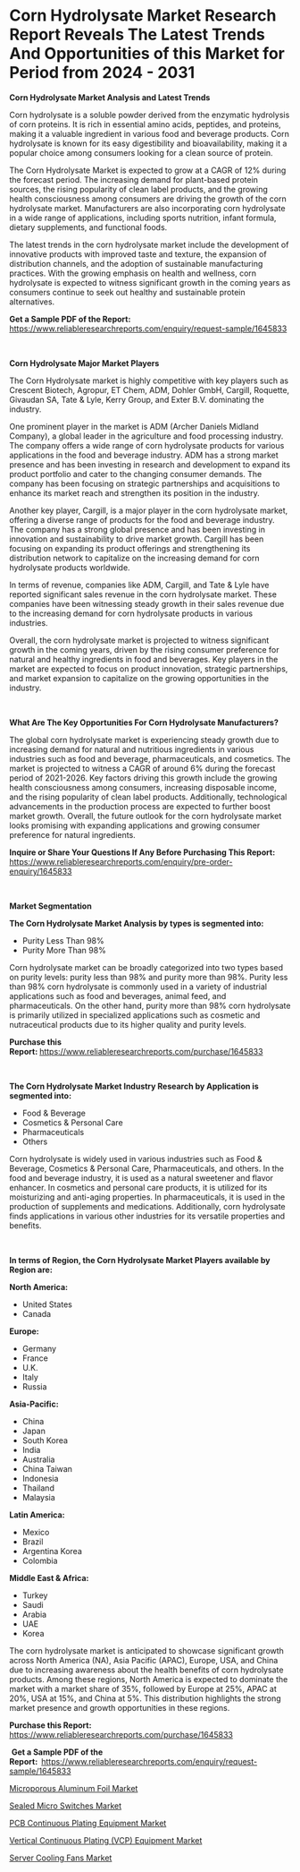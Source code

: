 <p><h1>Corn Hydrolysate Market Research Report Reveals The Latest Trends And Opportunities of this Market for Period from 2024 - 2031</h1></p><p><strong>Corn Hydrolysate Market Analysis and Latest Trends</strong></p>
<p><p>Corn hydrolysate is a soluble powder derived from the enzymatic hydrolysis of corn proteins. It is rich in essential amino acids, peptides, and proteins, making it a valuable ingredient in various food and beverage products. Corn hydrolysate is known for its easy digestibility and bioavailability, making it a popular choice among consumers looking for a clean source of protein.</p><p>The Corn Hydrolysate Market is expected to grow at a CAGR of 12% during the forecast period. The increasing demand for plant-based protein sources, the rising popularity of clean label products, and the growing health consciousness among consumers are driving the growth of the corn hydrolysate market. Manufacturers are also incorporating corn hydrolysate in a wide range of applications, including sports nutrition, infant formula, dietary supplements, and functional foods.</p><p>The latest trends in the corn hydrolysate market include the development of innovative products with improved taste and texture, the expansion of distribution channels, and the adoption of sustainable manufacturing practices. With the growing emphasis on health and wellness, corn hydrolysate is expected to witness significant growth in the coming years as consumers continue to seek out healthy and sustainable protein alternatives.</p></p>
<p><strong>Get a Sample PDF of the Report:&nbsp;</strong> <a href="https://www.reliableresearchreports.com/enquiry/request-sample/1645833">https://www.reliableresearchreports.com/enquiry/request-sample/1645833</a></p>
<p>&nbsp;</p>
<p><strong>Corn Hydrolysate Major Market Players</strong></p>
<p><p>The Corn Hydrolysate market is highly competitive with key players such as Crescent Biotech, Agropur, ET Chem, ADM, Dohler GmbH, Cargill, Roquette, Givaudan SA, Tate & Lyle, Kerry Group, and Exter B.V. dominating the industry.</p><p>One prominent player in the market is ADM (Archer Daniels Midland Company), a global leader in the agriculture and food processing industry. The company offers a wide range of corn hydrolysate products for various applications in the food and beverage industry. ADM has a strong market presence and has been investing in research and development to expand its product portfolio and cater to the changing consumer demands. The company has been focusing on strategic partnerships and acquisitions to enhance its market reach and strengthen its position in the industry.</p><p>Another key player, Cargill, is a major player in the corn hydrolysate market, offering a diverse range of products for the food and beverage industry. The company has a strong global presence and has been investing in innovation and sustainability to drive market growth. Cargill has been focusing on expanding its product offerings and strengthening its distribution network to capitalize on the increasing demand for corn hydrolysate products worldwide.</p><p>In terms of revenue, companies like ADM, Cargill, and Tate & Lyle have reported significant sales revenue in the corn hydrolysate market. These companies have been witnessing steady growth in their sales revenue due to the increasing demand for corn hydrolysate products in various industries.</p><p>Overall, the corn hydrolysate market is projected to witness significant growth in the coming years, driven by the rising consumer preference for natural and healthy ingredients in food and beverages. Key players in the market are expected to focus on product innovation, strategic partnerships, and market expansion to capitalize on the growing opportunities in the industry.</p></p>
<p>&nbsp;</p>
<p><strong>What Are The Key Opportunities For Corn Hydrolysate Manufacturers?</strong></p>
<p><p>The global corn hydrolysate market is experiencing steady growth due to increasing demand for natural and nutritious ingredients in various industries such as food and beverage, pharmaceuticals, and cosmetics. The market is projected to witness a CAGR of around 6% during the forecast period of 2021-2026. Key factors driving this growth include the growing health consciousness among consumers, increasing disposable income, and the rising popularity of clean label products. Additionally, technological advancements in the production process are expected to further boost market growth. Overall, the future outlook for the corn hydrolysate market looks promising with expanding applications and growing consumer preference for natural ingredients.</p></p>
<p><strong>Inquire or Share Your Questions If Any Before Purchasing This Report:</strong> <a href="https://www.reliableresearchreports.com/enquiry/pre-order-enquiry/1645833">https://www.reliableresearchreports.com/enquiry/pre-order-enquiry/1645833</a></p>
<p>&nbsp;</p>
<p><strong>Market Segmentation</strong></p>
<p><strong>The Corn Hydrolysate Market Analysis by types is segmented into:</strong></p>
<p><ul><li>Purity Less Than 98%</li><li>Purity More Than 98%</li></ul></p>
<p><p>Corn hydrolysate market can be broadly categorized into two types based on purity levels: purity less than 98% and purity more than 98%. Purity less than 98% corn hydrolysate is commonly used in a variety of industrial applications such as food and beverages, animal feed, and pharmaceuticals. On the other hand, purity more than 98% corn hydrolysate is primarily utilized in specialized applications such as cosmetic and nutraceutical products due to its higher quality and purity levels.</p></p>
<p><strong>Purchase this Report:&nbsp;</strong><a href="https://www.reliableresearchreports.com/purchase/1645833">https://www.reliableresearchreports.com/purchase/1645833</a></p>
<p>&nbsp;</p>
<p><strong>The Corn Hydrolysate Market Industry Research by Application is segmented into:</strong></p>
<p><ul><li>Food & Beverage</li><li>Cosmetics & Personal Care</li><li>Pharmaceuticals</li><li>Others</li></ul></p>
<p><p>Corn hydrolysate is widely used in various industries such as Food & Beverage, Cosmetics & Personal Care, Pharmaceuticals, and others. In the food and beverage industry, it is used as a natural sweetener and flavor enhancer. In cosmetics and personal care products, it is utilized for its moisturizing and anti-aging properties. In pharmaceuticals, it is used in the production of supplements and medications. Additionally, corn hydrolysate finds applications in various other industries for its versatile properties and benefits.</p></p>
<p>&nbsp;</p>
<p><strong>In terms of Region, the Corn Hydrolysate Market Players available by Region are:</strong></p>
<p>
    <p> <strong> North America: </strong>
        <ul>
            <li>United States</li>
            <li>Canada</li>
        </ul>
        </p> 
    <p> <strong> Europe: </strong>
        <ul>
            <li>Germany</li>
            <li>France</li>
            <li>U.K.</li>
            <li>Italy</li>
            <li>Russia</li>
        </ul>
        </p> 
    <p> <strong> Asia-Pacific: </strong>
        <ul>
            <li>China</li>
            <li>Japan</li>
            <li>South Korea</li>
            <li>India</li>
            <li>Australia</li>
            <li>China Taiwan</li>
            <li>Indonesia</li>
            <li>Thailand</li>
            <li>Malaysia</li>
        </ul>
        </p> 
    <p> <strong> Latin America: </strong>
        <ul>
            <li>Mexico</li>
            <li>Brazil</li>
            <li>Argentina Korea</li>
            <li>Colombia</li>
        </ul>
        </p> 
    <p> <strong> Middle East & Africa: </strong>
        <ul>
            <li>Turkey</li>
            <li>Saudi</li>
            <li>Arabia</li>
            <li>UAE</li>
            <li>Korea</li>
        </ul>
    </p>
    </p>
<p><p>The corn hydrolysate market is anticipated to showcase significant growth across North America (NA), Asia Pacific (APAC), Europe, USA, and China due to increasing awareness about the health benefits of corn hydrolysate products. Among these regions, North America is expected to dominate the market with a market share of 35%, followed by Europe at 25%, APAC at 20%, USA at 15%, and China at 5%. This distribution highlights the strong market presence and growth opportunities in these regions.</p></p>
<p><strong>Purchase this Report: </strong><a href="https://www.reliableresearchreports.com/purchase/1645833">https://www.reliableresearchreports.com/purchase/1645833</a></p>
<p>&nbsp;<strong>Get a Sample PDF of the Report:&nbsp;&nbsp;</strong><a href="https://www.reliableresearchreports.com/enquiry/request-sample/1645833">https://www.reliableresearchreports.com/enquiry/request-sample/1645833</a></p>
<p><strong></strong></p>
<p><p><a href="https://artistic-helicopter-ca9.notion.site/Microporous-Aluminum-Foil-Market-Size-Growing-and-Forecasted-for-period-from-2024-2031-and-provide-32afa85d3a944fc6a0600cd7b869608a">Microporous Aluminum Foil Market</a></p><p><a href="https://view.publitas.com/reportprime-1/sealed-micro-switches-market-size-share-trends-analysis-report-by-material-by-type-by-end-user-by-region-and-segment-forecasts-2024-2031/">Sealed Micro Switches Market</a></p><p><a href="https://picayune-night-cbd.notion.site/PCB-Continuous-Plating-Equipment-Market-Research-Report-Reveals-The-Latest-Trends-And-Opportunities--1128a15981224ae7af56d40bf27cf5ad">PCB Continuous Plating Equipment Market</a></p><p><a href="https://valiant-lunge-8fe.notion.site/Vertical-Continuous-Plating-VCP-Equipment-Market-Size-Share-Trends-Analysis-Report-By-Material--96ea00c986a14efbbce9ce4420e6c7fd">Vertical Continuous Plating (VCP) Equipment Market</a></p><p><a href="https://view.publitas.com/reportprime-1/global-server-cooling-fans-market-by-types-applications-and-major-players-with-regional-growth-rate-analysis-and-development-situation-from-2024-to-2031/">Server Cooling Fans Market</a></p></p>